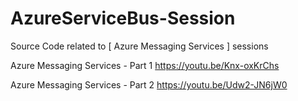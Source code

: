 # AzureServiceBus-Session
Source Code related to [ Azure Messaging Services ] sessions

Azure Messaging Services - Part 1
https://youtu.be/Knx-oxKrChs

Azure Messaging Services - Part 2
https://youtu.be/Udw2-JN6jW0


